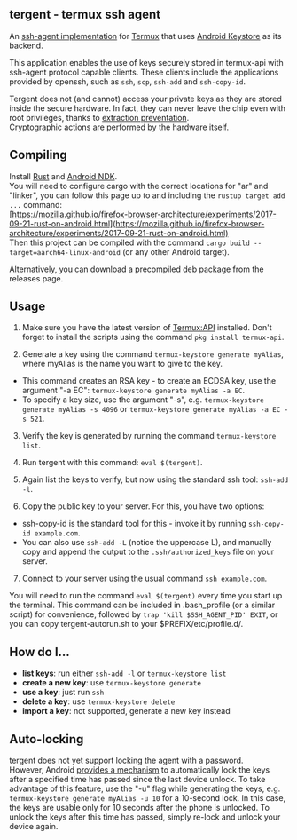 tergent - termux ssh agent
--------------------------

An [ssh-agent implementation](https://tools.ietf.org/id/draft-miller-ssh-agent-02.html) for [Termux](https://termux.com/) that uses [Android Keystore](https://developer.android.com/training/articles/keystore) as its backend.

This application enables the use of keys securely stored in termux-api with ssh-agent protocol capable clients. These clients include the applications provided by openssh, such as `ssh`, `scp`, `ssh-add` and `ssh-copy-id`.

Tergent does not (and cannot) access your private keys as they are stored inside the secure hardware. In fact, they can never leave the chip even with root privileges, thanks to [extraction preventation](https://developer.android.com/training/articles/keystore#ExtractionPrevention).  
Cryptographic actions are performed by the hardware itself.

Compiling
---------
Install [Rust](https://www.rust-lang.org/en-US/install.html) and [Android NDK](https://developer.android.com/ndk/).  
You will need to configure cargo with the correct locations for "ar" and "linker", you can follow this page up to and including the `rustup target add ...` command:  
[https://mozilla.github.io/firefox-browser-architecture/experiments/2017-09-21-rust-on-android.html](https://mozilla.github.io/firefox-browser-architecture/experiments/2017-09-21-rust-on-android.html)  
Then this project can be compiled with the command `cargo build --target=aarch64-linux-android` (or any other Android target).

Alternatively, you can download a precompiled deb package from the releases page.

Usage
-----
1. Make sure you have the latest version of [Termux:API](https://play.google.com/store/apps/details?id=com.termux.api) installed. Don't forget to install the scripts using the command `pkg install termux-api`.

2. Generate a key using the command `termux-keystore generate myAlias`, where myAlias is the name you want to give to the key.
 - This command creates an RSA key - to create an ECDSA key, use the argument "-a EC": `termux-keystore generate myAlias -a EC`.
 - To specify a key size, use the argument "-s", e.g. `termux-keystore generate myAlias -s 4096` or `termux-keystore generate myAlias -a EC -s 521`.

3. Verify the key is generated by running the command `termux-keystore list`.

4. Run tergent with this command: `eval $(tergent)`.

5. Again list the keys to verify, but now using the standard ssh tool: `ssh-add -l`.

6. Copy the public key to your server. For this, you have two options:
  - ssh-copy-id is the standard tool for this - invoke it by running `ssh-copy-id example.com`.
  - You can also use `ssh-add -L` (notice the uppercase L), and manually copy and append the output to the `.ssh/authorized_keys` file on your server.

7. Connect to your server using the usual command `ssh example.com`.

You will need to run the command `eval $(tergent)` every time you start up the terminal. This command can be included in .bash_profile (or a similar script) for convenience, followed by `trap 'kill $SSH_AGENT_PID' EXIT`, or you can copy tergent-autorun.sh to your $PREFIX/etc/profile.d/.

How do I...
-----------
* **list keys**: run either `ssh-add -l` or `termux-keystore list`
* **create a new key**: use `termux-keystore generate`
* **use a key**: just run `ssh`
* **delete a key**: use `termux-keystore delete`
* **import a key**: not supported, generate a new key instead

Auto-locking
------------
tergent does not yet support locking the agent with a password.  
However, Android [provides a mechanism](https://developer.android.com/training/articles/keystore#UserAuthentication) to automatically lock the keys after a specified time has passed since the last device unlock. To take advantage of this feature, use the "-u" flag while generating the keys, e.g. `termux-keystore generate myAlias -u 10` for a 10-second lock. In this case, the keys are usable only for 10 seconds after the phone is unlocked. To unlock the keys after this time has passed, simply re-lock and unlock your device again.
